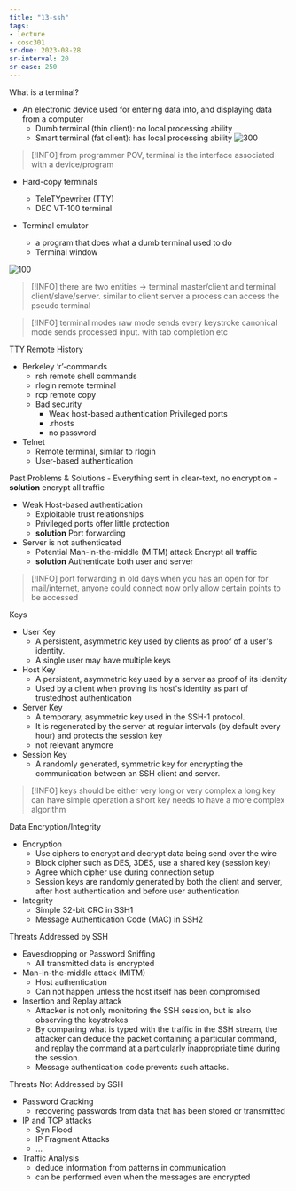 ```yaml
---
title: "13-ssh"
tags: 
- lecture
- cosc301
sr-due: 2023-08-28
sr-interval: 20
sr-ease: 250
---
```


What is a terminal?
- An electronic device used for entering data into, and displaying data from a computer 
	- Dumb terminal (thin client): no local processing ability 
	- Smart terminal (fat client): has local processing ability
![300](https://i.imgur.com/HSo19Rt.png)

> [!INFO] from programmer POV, terminal is the interface associated with a device/program

- Hard-copy terminals 
	- TeleTYpewriter (TTY) 
	- DEC VT-100 terminal

- Terminal emulator 
	- a program that does what a dumb terminal used to do 
	- Terminal window

![100](https://i.imgur.com/k6YQ2aG.png)

> [!INFO] there are two entities → terminal master/client and terminal client/slave/server. 
> similar to client server
> a process can access the pseudo terminal


> [!INFO] terminal modes
> raw mode sends every keystroke
> canonical mode sends processed input. with tab completion etc

TTY Remote History 
- Berkeley ‘r’-commands 
	- rsh remote shell commands 
	- rlogin remote terminal 
	- rcp remote copy 
	- Bad security
		- Weak host-based authentication Privileged ports
		- .rhosts
		- no password
- Telnet 
	- Remote terminal, similar to rlogin 
	- User-based authentication

Past Problems & Solutions 
	- Everything sent in clear-text, no encryption 
	- **solution** encrypt all traffic
- Weak Host-based authentication 
	- Exploitable trust relationships 
	- Privileged ports offer little protection 
	- **solution** Port forwarding
- Server is not authenticated 
	- Potential Man-in-the-middle (MITM) attack Encrypt all traffic 
	- **solution** Authenticate both user and server

> [!INFO] port forwarding
> in old days when you has an open for for mail/internet, anyone could connect
> now only allow certain points to be accessed


Keys
- User Key 
	- A persistent, asymmetric key used by clients as proof of a user's identity. 
	- A single user may have multiple keys 
- Host Key 
	- A persistent, asymmetric key used by a server as proof of its identity 
	- Used by a client when proving its host's identity as part of trustedhost authentication 
- Server Key 
	- A temporary, asymmetric key used in the SSH-1 protocol. 
	- It is regenerated by the server at regular intervals (by default every hour) and protects the session key 
	- not relevant anymore
- Session Key 
	- A randomly generated, symmetric key for encrypting the communication between an SSH client and server.

> [!INFO] keys
> should be either very long or very complex
>  a long key can have simple operation
>  a short key needs to have a more complex algorithm

Data Encryption/Integrity 
- Encryption 
	- Use ciphers to encrypt and decrypt data being send over the wire 
	- Block cipher such as DES, 3DES, use a shared key (session key) 
	- Agree which cipher use during connection setup 
	- Session keys are randomly generated by both the client and server, after host authentication and before user authentication 
- Integrity 
	- Simple 32-bit CRC in SSH1 
	- Message Authentication Code (MAC) in SSH2

Threats Addressed by SSH 
- Eavesdropping or Password Sniffing 
	- All transmitted data is encrypted 
- Man-in-the-middle attack (MITM) 
	- Host authentication 
	- Can not happen unless the host itself has been compromised 
- Insertion and Replay attack 
	- Attacker is not only monitoring the SSH session, but is also observing the keystrokes 
	- By comparing what is typed with the traffic in the SSH stream, the attacker can deduce the packet containing a particular command, and replay the command at a particularly inappropriate time during the session. 
	- Message authentication code prevents such attacks.

Threats Not Addressed by SSH 
- Password Cracking 
	- recovering passwords from data that has been stored or transmitted 
- IP and TCP attacks 
	- Syn Flood 
	- IP Fragment Attacks 
	- ... 
- Traffic Analysis 
	- deduce information from patterns in communication 
	- can be performed even when the messages are encrypted
	
	